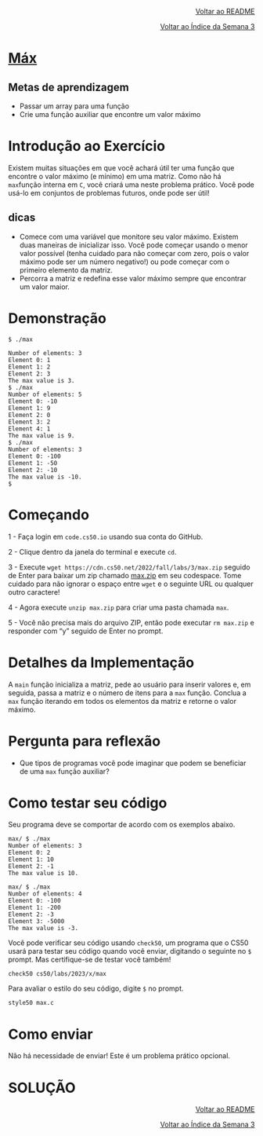 <p align="right">
   <a href="https://patyfil.github.io/cs50-cc50-harvard/">Voltar ao README</a>
</p>
<p align="right">
   <a href="https://patyfil.github.io/cs50-cc50-harvard/3-Algoritmos.html">Voltar ao Índice da Semana 3</a>
</p>

# [Máx](https://cs50.harvard.edu/x/2023/problems/3/max/)  

## Metas de aprendizagem  
* Passar um array para uma função
* Crie uma função auxiliar que encontre um valor máximo

# Introdução ao Exercício  

Existem muitas situações em que você achará útil ter uma função que encontre o valor máximo (e mínimo) em uma matriz. Como não há `max`função interna em `C`, você criará uma neste problema prático. Você pode usá-lo em conjuntos de problemas futuros, onde pode ser útil!  

## dicas
 
* Comece com uma variável que monitore seu valor máximo. Existem duas maneiras de inicializar isso. Você pode começar usando o menor valor possível (tenha cuidado para não começar com zero, pois o valor máximo pode ser um número negativo!) ou pode começar com o primeiro elemento da matriz.
* Percorra a matriz e redefina esse valor máximo sempre que encontrar um valor maior.

# Demonstração

```
$ ./max

Number of elements: 3
Element 0: 1
Element 1: 2
Element 2: 3
The max value is 3.
$ ./max
Number of elements: 5
Element 0: -10
Element 1: 9
Element 2: 0
Element 3: 2
Element 4: 1
The max value is 9.
$ ./max
Number of elements: 3
Element 0: -100
Element 1: -50
Element 2: -10
The max value is -10.
$
```

# Começando  

1 - Faça login em `code.cs50.io` usando sua conta do GitHub.  

2 - Clique dentro da janela do terminal e execute `cd`.  

3 - Execute `wget https://cdn.cs50.net/2022/fall/labs/3/max.zip` seguido de Enter para baixar um zip chamado [max.zip](https://patyfil.github.io/cs50-cc50-harvard/semana3/max.zip) em seu codespace. Tome cuidado para não ignorar o espaço entre `wget` e o seguinte URL ou qualquer outro caractere!  

4 - Agora execute `unzip max.zip` para criar uma pasta chamada `max`.  

5 - Você não precisa mais do arquivo ZIP, então pode executar `rm max.zip` e responder com “y” seguido de Enter no prompt.  

# Detalhes da Implementação  

A `main` função inicializa a matriz, pede ao usuário para inserir valores e, em seguida, passa a matriz e o número de itens para a `max` função. Conclua a `max` função iterando em todos os elementos da matriz e retorne o valor máximo.

# Pergunta para reflexão  

* Que tipos de programas você pode imaginar que podem se beneficiar de uma `max` função auxiliar?

# Como testar seu código  

Seu programa deve se comportar de acordo com os exemplos abaixo.

```
max/ $ ./max
Number of elements: 3
Element 0: 2
Element 1: 10
Element 2: -1
The max value is 10.
```

```
max/ $ ./max
Number of elements: 4
Element 0: -100
Element 1: -200
Element 2: -3
Element 3: -5000
The max value is -3.
```

Você pode verificar seu código usando `check50`, um programa que o CS50 usará para testar seu código quando você enviar, digitando o seguinte no `$` prompt. Mas certifique-se de testar você também!  

`check50 cs50/labs/2023/x/max`  

Para avaliar o estilo do seu código, digite `$` no prompt.  

`style50 max.c`  

# Como enviar  

Não há necessidade de enviar! Este é um problema prático opcional.

# SOLUÇÃO



<p align="right">
   <a href="https://patyfil.github.io/cs50-cc50-harvard/">Voltar ao README</a>
</p>
<p align="right">
   <a href="https://patyfil.github.io/cs50-cc50-harvard/3-Algoritmos.html">Voltar ao Índice da Semana 3</a>
</p>